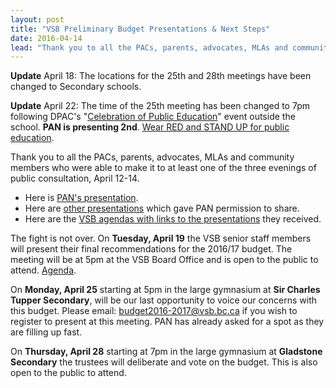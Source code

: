 ```yaml
---
layout: post
title: "VSB Preliminary Budget Presentations & Next Steps"
date: 2016-04-14
lead: "Thank you to all the PACs, parents, advocates, MLAs and community members who were able to make it to at least one of the three evenings of public consultation, April 12-14."
---
```


**Update** April 18: The locations for the 25th and 28th meetings have been changed to Secondary schools.

**Update** April 22: The time of the 25th meeting has been changed to 7pm following DPAC's "[Celebration of Public Education](https://www.eventbrite.com/e/celebrate-public-education-tickets-24714348281)" event outside the school. **PAN is presenting 2nd**. [Wear RED and STAND UP for public education]().

Thank you to all the PACs, parents, advocates, MLAs and community members who were able to make it to at least one of the three evenings of public consultation, April 12-14.
* Here is [PAN's presentation](/downloads/160412_pan_presentation_to_cow_on_vsb_budget_proposals.pdf).
* Here are [other presentations](https://drive.google.com/open?id=0B1MKFnQ4MQAPZGZ0MENGeDg2SXc) which gave PAN permission to share.
* Here are the [VSB agendas with links to the presentations](/downloads/presenters_at_committee_of_the_whole_meetings.pdf) they received.

The fight is not over. On **Tuesday, April 19** the VSB senior staff members will present their final recommendations for the 2016/17 budget. The meeting will be at 5pm at the VSB Board Office and is open to the public to attend. [Agenda](http://www.vsb.bc.ca/meetings/agendas/meeting-agendas-current?quicktabs_10=10#quicktabs-10).

On **Monday, April 25** starting at 5pm in the large gymnasium at **Sir Charles Tupper Secondary**, will be our last opportunity to voice our concerns with this budget. Please email: [budget2016-2017@vsb.bc.ca](mailto:budget2016-2017@vsb.bc.ca) if you wish to register to present at this meeting. PAN has already asked for a spot as they are filling up fast. 

On **Thursday, April 28** starting at 7pm in the large gymnasium at **Gladstone Secondary** the trustees will deliberate and vote on the budget. This is also open to the public to attend.
